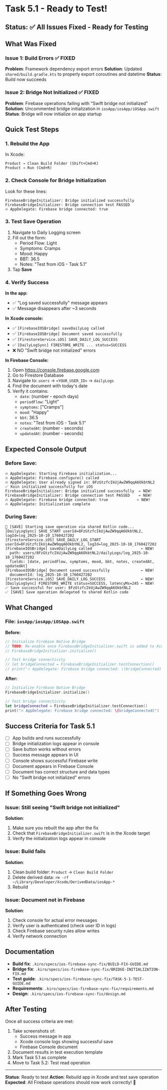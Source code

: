 # Task 5.1 - Ready to Test!

## Status: ✅ All Issues Fixed - Ready for Testing

## What Was Fixed

### Issue 1: Build Errors ✅ FIXED
**Problem**: Framework dependency export errors
**Solution**: Updated `shared/build.gradle.kts` to properly export coroutines and datetime
**Status**: Build now succeeds

### Issue 2: Bridge Not Initialized ✅ FIXED
**Problem**: Firebase operations failing with "Swift bridge not initialized"
**Solution**: Uncommented bridge initialization in `iosApp/iosApp/iOSApp.swift`
**Status**: Bridge will now initialize on app startup

## Quick Test Steps

### 1. Rebuild the App
In Xcode:
```
Product → Clean Build Folder (Shift+Cmd+K)
Product → Run (Cmd+R)
```

### 2. Check Console for Bridge Initialization
Look for these lines:
```
FirebaseBridgeInitializer: Bridge initialized successfully
FirebaseBridgeInitializer: Bridge connection test PASSED
🔥 AppDelegate: Firebase bridge connected: true
```

### 3. Test Save Operation
1. Navigate to Daily Logging screen
2. Fill out the form:
   - Period Flow: Light
   - Symptoms: Cramps
   - Mood: Happy
   - BBT: 36.5
   - Notes: "Test from iOS - Task 5.1"
3. Tap **Save**

### 4. Verify Success
**In the app:**
- ✅ "Log saved successfully" message appears
- ✅ Message disappears after ~3 seconds

**In Xcode console:**
- ✅ `[FirebaseIOSBridge] saveDailyLog called`
- ✅ `[FirebaseIOSBridge] Document saved successfully`
- ✅ `[FirestoreService.iOS] SAVE_DAILY_LOG_SUCCESS`
- ✅ `[DailyLogSync] FIRESTORE_WRITE ... status=SUCCESS`
- ❌ NO "Swift bridge not initialized" errors

**In Firebase Console:**
1. Open https://console.firebase.google.com
2. Go to Firestore Database
3. Navigate to: `users` → `<YOUR_USER_ID>` → `dailyLogs`
4. Find the document with today's date
5. Verify it contains:
   - `date`: (number - epoch days)
   - `periodFlow`: "Light"
   - `symptoms`: ["Cramps"]
   - `mood`: "Happy"
   - `bbt`: 36.5
   - `notes`: "Test from iOS - Task 5.1"
   - `createdAt`: (number - seconds)
   - `updatedAt`: (number - seconds)

## Expected Console Output

### Before Save:
```
🔥 AppDelegate: Starting Firebase initialization...
🔥 AppDelegate: Firebase.configure() called
🔥 AppDelegate: User already signed in: 8FzGtzfcIkUjAwZW9qqA6OkbtNL2
✅ Koin initialized successfully for iOS
FirebaseBridgeInitializer: Bridge initialized successfully  ← NEW!
FirebaseBridgeInitializer: Bridge connection test PASSED    ← NEW!
🔥 AppDelegate: Firebase bridge connected: true             ← NEW!
🔥 AppDelegate: Initialization complete
```

### During Save:
```
💾 [SAVE] Starting save operation via shared Kotlin code...
[DailyLogSync] SAVE_START userId=8FzGtzfcIkUjAwZW9qqA6OkbtNL2, logId=log_2025-10-10_1760427202
[FirestoreService.iOS] SAVE_DAILY_LOG_START userId=8FzGtzfcIkUjAwZW9qqA6OkbtNL2, logId=log_2025-10-10_1760427202
[FirebaseIOSBridge] saveDailyLog called                      ← NEW!
  path: users/8FzGtzfcIkUjAwZW9qqA6OkbtNL2/dailyLogs/log_2025-10-10_1760427202
  fields: [date, periodFlow, symptoms, mood, bbt, notes, createdAt, updatedAt]
[FirebaseIOSBridge] Document saved successfully              ← NEW!
  documentId: log_2025-10-10_1760427202
[FirestoreService.iOS] SAVE_DAILY_LOG_SUCCESS                ← NEW!
[DailyLogSync] FIRESTORE_WRITE status=SUCCESS, latencyMs=245 ← NEW!
✅ Save successful for user: 8FzGtzfcIkUjAwZW9qqA6OkbtNL2
✅ [SAVE] Save operation delegated to shared Kotlin code
```

## What Changed

### File: `iosApp/iosApp/iOSApp.swift`

**Before:**
```swift
// Initialize Firebase Native Bridge
// TODO: Re-enable once FirebaseBridgeInitializer.swift is added to Xcode target
// FirebaseBridgeInitializer.initialize()

// Test bridge connectivity
// let bridgeConnected = FirebaseBridgeInitializer.testConnection()
// print("🔥 AppDelegate: Firebase bridge connected: \(bridgeConnected)")
```

**After:**
```swift
// Initialize Firebase Native Bridge
FirebaseBridgeInitializer.initialize()

// Test bridge connectivity
let bridgeConnected = FirebaseBridgeInitializer.testConnection()
print("🔥 AppDelegate: Firebase bridge connected: \(bridgeConnected)")
```

## Success Criteria for Task 5.1

- [ ] App builds and runs successfully
- [ ] Bridge initialization logs appear in console
- [ ] Save button works without errors
- [ ] Success message appears in UI
- [ ] Console shows successful Firebase write
- [ ] Document appears in Firebase Console
- [ ] Document has correct structure and data types
- [ ] No "Swift bridge not initialized" errors

## If Something Goes Wrong

### Issue: Still seeing "Swift bridge not initialized"
**Solution**: 
1. Make sure you rebuilt the app after the fix
2. Check that `FirebaseBridgeInitializer.swift` is in the Xcode target
3. Verify the initialization logs appear in console

### Issue: Build fails
**Solution**:
1. Clean build folder: `Product` → `Clean Build Folder`
2. Delete derived data: `rm -rf ~/Library/Developer/Xcode/DerivedData/iosApp-*`
3. Rebuild

### Issue: Document not in Firebase
**Solution**:
1. Check console for actual error messages
2. Verify user is authenticated (check user ID in logs)
3. Check Firebase security rules allow writes
4. Verify network connection

## Documentation

- **Build fix**: `.kiro/specs/ios-firebase-sync-fix/BUILD-FIX-GUIDE.md`
- **Bridge fix**: `.kiro/specs/ios-firebase-sync-fix/BRIDGE-INITIALIZATION-FIX.md`
- **Test guide**: `.kiro/specs/ios-firebase-sync-fix/TASK-5-1-TEST-GUIDE.md`
- **Requirements**: `.kiro/specs/ios-firebase-sync-fix/requirements.md`
- **Design**: `.kiro/specs/ios-firebase-sync-fix/design.md`

## After Testing

Once all success criteria are met:
1. Take screenshots of:
   - Success message in app
   - Xcode console logs showing successful save
   - Firebase Console document
2. Document results in test execution template
3. Mark Task 5.1 as complete
4. Move to Task 5.2: Test read operation

---

**Status**: Ready to test
**Action**: Rebuild app in Xcode and test save operation
**Expected**: All Firebase operations should now work correctly! 🎉
